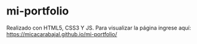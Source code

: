 # mi-portfolio
Realizado con HTML5, CSS3 Y JS.
Para visualizar la página ingrese aquí: https://micacarabajal.github.io/mi-portfolio/
